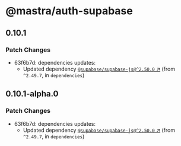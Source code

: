 # @mastra/auth-supabase

## 0.10.1

### Patch Changes

- 63f6b7d: dependencies updates:
  - Updated dependency [`@supabase/supabase-js@^2.50.0` ↗︎](https://www.npmjs.com/package/@supabase/supabase-js/v/2.50.0) (from `^2.49.7`, in `dependencies`)

## 0.10.1-alpha.0

### Patch Changes

- 63f6b7d: dependencies updates:
  - Updated dependency [`@supabase/supabase-js@^2.50.0` ↗︎](https://www.npmjs.com/package/@supabase/supabase-js/v/2.50.0) (from `^2.49.7`, in `dependencies`)
